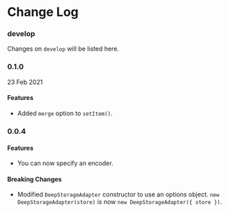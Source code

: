 # Change Log

### develop

Changes on `develop` will be listed here.

### 0.1.0

23 Feb 2021

#### Features

-   Added `merge` option to `setItem()`.

### 0.0.4

#### Features

-   You can now specify an encoder.

#### Breaking Changes

-   Modified `DeepStorageAdapter` constructor to use an options object.
    `new DeepStorageAdapter(store)` is now `new DeepStorageAdapter({ store })`.
